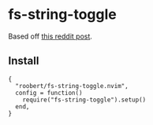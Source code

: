 # fs-string-toggle

Based off [this reddit post](https://www.reddit.com/r/neovim/comments/tge2ty/comment/i12ja8n/?context=3).

## Install

```
{
  "roobert/fs-string-toggle.nvim",
  config = function()
    require("fs-string-toggle").setup()
  end,
}
```
